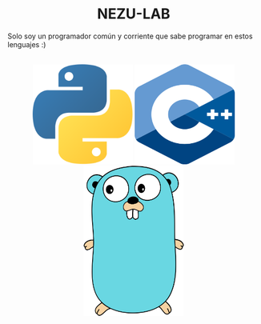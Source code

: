 <div>
  <h1 align="center">NEZU-LAB</h1>
  <p align="ecnter">Solo soy un programador común y corriente que sabe programar en estos lenguajes :)</p>
  <br/>
</div>
<div style="display:inline-block" align="center">
  <img alt"Python3" src="https://raw.githubusercontent.com/nezu-lab/nezu-lab/main/python.png" width="200" height="200"/>
  <img alt="C++" src="https://raw.githubusercontent.com/nezu-lab/nezu-lab/main/cpp.png" width="200" height="200" style="right-padding: 5px"/>
  <img alt="Go" src="https://raw.githubusercontent.com/nezu-lab/nezu-lab/main/golang.png" width="200" height="300"/>
</div>
